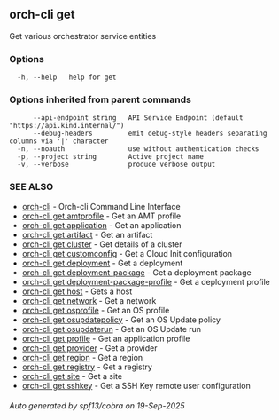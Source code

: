## orch-cli get

Get various orchestrator service entities

### Options

```
  -h, --help   help for get
```

### Options inherited from parent commands

```
      --api-endpoint string   API Service Endpoint (default "https://api.kind.internal/")
      --debug-headers         emit debug-style headers separating columns via '|' character
  -n, --noauth                use without authentication checks
  -p, --project string        Active project name
  -v, --verbose               produce verbose output
```

### SEE ALSO

* [orch-cli](orch-cli.md)	 - Orch-cli Command Line Interface
* [orch-cli get amtprofile](orch-cli_get_amtprofile.md)	 - Get an AMT profile
* [orch-cli get application](orch-cli_get_application.md)	 - Get an application
* [orch-cli get artifact](orch-cli_get_artifact.md)	 - Get an artifact
* [orch-cli get cluster](orch-cli_get_cluster.md)	 - Get details of a cluster
* [orch-cli get customconfig](orch-cli_get_customconfig.md)	 - Get a Cloud Init configuration
* [orch-cli get deployment](orch-cli_get_deployment.md)	 - Get a deployment
* [orch-cli get deployment-package](orch-cli_get_deployment-package.md)	 - Get a deployment package
* [orch-cli get deployment-package-profile](orch-cli_get_deployment-package-profile.md)	 - Get a deployment profile
* [orch-cli get host](orch-cli_get_host.md)	 - Gets a host
* [orch-cli get network](orch-cli_get_network.md)	 - Get a network
* [orch-cli get osprofile](orch-cli_get_osprofile.md)	 - Get an OS profile
* [orch-cli get osupdatepolicy](orch-cli_get_osupdatepolicy.md)	 - Get an OS Update policy
* [orch-cli get osupdaterun](orch-cli_get_osupdaterun.md)	 - Get an OS Update run
* [orch-cli get profile](orch-cli_get_profile.md)	 - Get an application profile
* [orch-cli get provider](orch-cli_get_provider.md)	 - Get a provider
* [orch-cli get region](orch-cli_get_region.md)	 - Get a region
* [orch-cli get registry](orch-cli_get_registry.md)	 - Get a registry
* [orch-cli get site](orch-cli_get_site.md)	 - Get a site
* [orch-cli get sshkey](orch-cli_get_sshkey.md)	 - Get a SSH Key remote user configuration

###### Auto generated by spf13/cobra on 19-Sep-2025
